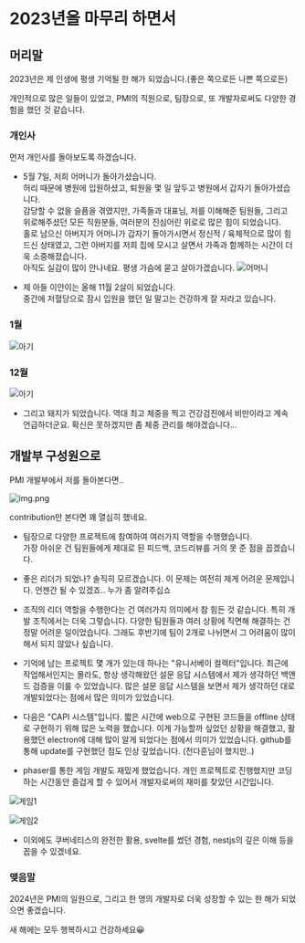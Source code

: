 # 2023년을 마무리 하면서  

## 머리말

2023년은 제 인생에 평생 기억될 한 해가 되었습니다.(좋은 쪽으로든 나쁜 쪽으로든)

개인적으로 많은 일들이 있었고, PMI의 직원으로, 팀장으로, 또 개발자로써도 다양한 경험을 했던 것 같습니다.

### 개인사

먼저 개인사를 돌아보도록 하겠습니다.

- 5월 7일, 저희 어머니가 돌아가셨습니다.  
  허리 때문에 병원에 입원하셨고, 퇴원을 몇 일 앞두고 병원에서 갑자기 돌아가셨습니다.  
  감당할 수 없을 슬픔을 겪였지만, 가족들과 대표님, 저를 이해해준 팀원들, 그리고 위로해주셨던 모든 직원분들, 여러분의 진심어린 위로로 많은 힘이 되었습니다.  
  홀로 남으신 아버지가 어머니가 갑자기 돌아가시면서 정신적 / 육체적으로 많이 힘드신 상태였고, 그런 아버지를 저희 집에 모시고 살면서 가족과 함께하는 시간이 더욱 소중해졌습니다.  
  아직도 실감이 많이 안나네요. 평생 가슴에 묻고 살아가겠습니다.
  ![어머니](IMG_5517.JPEG)


- 제 아들 이안이는 올해 11월 2살이 되었습니다.   
    중간에 저혈당으로 잠시 입원을 했던 일 말고는 건강하게 잘 자라고 있습니다.

### 1월
![아기](IMG_6210.JPEG)

### 12월
![아기](IMG_9583.JPG)


- 그리고 돼지가 되었습니다. 역대 최고 체중을 찍고 건강검진에서 비만이라고 계속 언급하더군요. 확신은 못하겠지만
  좀 체중 관리를 해야겠습니다...


## 개발부 구성원으로

PMI 개발부에서 저를 돌아본다면..

![img.png](img.png)

contribution만 본다면 꽤 열심히 했네요.

- 팀장으로 다양한 프로젝트에 참여하여 여러가지 역할을 수행했습니다.   
가장 아쉬운 건 팀원들에게 제대로 된 피드백, 코드리뷰를 거의 못 준 점을 꼽겠습니다.


- 좋은 리더가 되었나?
솔직히 모르겠습니다. 이 문제는 여전히 제게 어려운 문제입니다. 언젠간 될 수 있겠죠.. 누가 좀 알려주십쇼
 

- 조직의 리더 역할을 수행한다는 건 여러가지 의미에서 참 힘든 것 같습니다. 특히 개발 조직에서는 더욱 그렇습니다.
다양한 팀원들과 여러 상황에 직면해 해결하는 건 정말 어려운 일이었습니다. 그래도 후반기에 팀이 2개로 나뉘면서 그 어려움이 많이
해서 되지 않았나 싶습니다.


- 기억에 남는 프로젝트 몇 개가 있는데 하나는 "유니서베이 컬렉터"입니다. 최근에 작업해서인지는 몰라도, 항상 생각해왔던 설문 응답 시스템에서
제가 생각하던 백앤드 검증을 이룰 수 있었습니다. 많은 설문 응답 시스템을 보면서 제가 생각하던 대로 개발되었다는 점에서 많은 의미가 있었습니다.


- 다음은 "CAPI 시스템"입니다.
짧은 시간에 web으로 구현된 코드들을 offline 상태로 구현하기 위해 많은 노력을 했습니다. 이게 가능할까 싶었던 상황을 해결했고,
활용했던 electron에 대해 많이 알게 되었다는 점에서 의미가 있었습니다. github를 통해 update를 구현했던 점도 인상 깊었습니다. (전다훈님이 했지만..)


- phaser를 통한 게임 개발도 재밌게 했었습니다. 개인 프로젝트로 진행했지만 코딩하는 시간동안 즐겁게 할 수 있어서 개발자로써의 재미를 찾았던 시간입니다. 

![게임1](img_1.png)

![게임2](img_2.png)

- 이외에도 쿠버네티스의 완전한 활용, svelte를 썼던 경험, nestjs의 깊은 이해 등을 꼽을 수 있겠네요.

### 맺음말

2024년은 PMI의 일원으로, 그리고 한 명의 개발자로 더욱 성장할 수 있는 한 해가 되었으면 좋겠습니다.

새 해에는 모두 행복하시고 건강하세요😀

